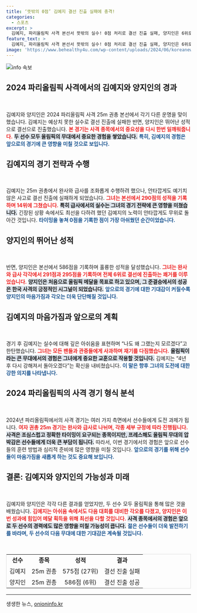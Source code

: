 ```yaml
---
title: ‘뜻밖의 0점’ 김예지 결선 진출 실패에 충격!
categories:
  - 스포츠
excerpt: >
  김예지, 파리올림픽 사격 본선서 뜻밖의 실수! 0점 처리로 결선 진출 실패, 양지인은 6위로 메달 도전. “다음 올림픽에 약속!” 스포츠 팬들의 이목을 집중시킨 슬픈 결말을 확인하세요!
feature_text: >
  김예지, 파리올림픽 사격 본선서 뜻밖의 실수! 0점 처리로 결선 진출 실패, 양지인은 6위로 메달 도전. “다음 올림픽에 약속!” 스포츠 팬들의 이목을 집중시킨 슬픈 결말을 확인하세요!
image: 'https://www.behealthy4u.com/wp-content/uploads/2024/06/koreanews.jpg'
---
```


<p><img src="https://www.behealthy4u.com/wp-content/uploads/2024/06/koreanews.jpg" alt="info 속보" /></p>

<h2 data-ke-size="size26">2024 파리올림픽 사격에서의 김예지와 양지인의 경과</h2>

<p data-ke-size="size16">&nbsp;</p>

<p>김예지와 양지인은 2024 파리올림픽 사격 25m 권총 본선에서 각기 다른 운명을 맞이했습니다. 김예지는 예상치 못한 실수로 결선 진출에 실패한 반면, 양지인은 뛰어난 성적으로 결선으로 진출했습니다. <b><span style="color: #ee2323;">본 경기는 사격 종목에서의 중요성을 다시 한번 일깨워줍니다.</span></b> <b><span style="background-color: #21538527;">두 선수 모두 올림픽의 무대에서 중요한 경험을 쌓았습니다.</span></b> <b><span style="color: #1a5490;">특히, 김예지의 경험은 앞으로의 경기에 큰 영향을 미칠 것으로 보입니다.</span></b></p>

<h2 data-ke-size="size26">김예지의 경기 전략과 수행</h2>

<p data-ke-size="size16">&nbsp;</p>

<p>김예지는 25m 권총에서 완사와 급사를 조화롭게 수행하려 했으나, 안타깝게도 예기치 않은 사고로 결선 진출에 실패하게 되었습니다. <b><span style="color: #ee2323;">그녀는 본선에서 290점의 성적을 기록하며 14위에 그쳤습니다.</span></b> <b><span style="background-color: #21538527;">특히 급사에서의 실수는 그녀의 경기 전략에 큰 영향을 미쳤습니다.</span></b> 긴장된 상황 속에서도 최선을 다하려 했던 김예지의 노력이 안타깝게도 무위로 돌아간 것입니다. <b><span style="color: #1a5490;">타이밍을 놓쳐 0점을 기록한 점이 가장 아쉬웠던 순간이었습니다.</span></b></p>

<h2 data-ke-size="size26">양지인의 뛰어난 성적</h2>

<p data-ke-size="size16">&nbsp;</p>

<p>반면, 양지인은 본선에서 586점을 기록하며 훌륭한 성적을 달성했습니다. <b><span style="color: #ee2323;">그녀는 완사와 급사 각각에서 291점과 295점을 기록하며 전체 6위로 결선에 진출하는 쾌거를 이루었습니다.</span></b> <b><span style="background-color: #21538527;">양지인은 처음으로 올림픽 메달을 목표로 하고 있으며, 그 준결승에서의 성공은 한국 사격의 긍정적인 시그널이 되었습니다.</span></b> <b><span style="color: #1a5490;">앞으로의 경기에 대한 기대감이 커질수록 양지인의 마음가짐과 각오는 더욱 단단해질 것입니다.</span></b></p>

<h2 data-ke-size="size26">김예지의 마음가짐과 앞으로의 계획</h2>

<p data-ke-size="size16">&nbsp;</p>

<p>경기 후 김예지는 실수에 대해 깊은 아쉬움을 표현하며 “나도 왜 그랬는지 모르겠다”고 한탄했습니다. <b><span style="color: #ee2323;">그녀는 모든 팬들과 관중들에게 사과하며 재기를 다짐했습니다.</span></b> <b><span style="background-color: #21538527;">올림픽이라는 큰 무대에서의 경험은 그녀에게 중요한 교훈으로 작용할 것입니다.</span></b> 김예지는 “4년 후 다시 강해져서 돌아오겠다”는 확신을 내비쳤습니다. <b><span style="color: #1a5490;">이 말은 향후 그녀의 도전에 대한 강한 의지를 나타냅니다.</span></b></p>

<h2 data-ke-size="size26">2024 파리올림픽의 사격 경기 형식 분석</h2>

<p data-ke-size="size16">&nbsp;</p>

<p>2024년 파리올림픽에서의 사격 경기는 여러 가지 측면에서 선수들에게 도전 과제가 됩니다. <b><span style="color: #ee2323;">여자 권총 25m 경기는 완사와 급사로 나뉘며, 각종 세부 규정에 따라 진행됩니다.</span></b> <b><span style="background-color: #21538527;">사격은 조심스럽고 정확한 타이밍이 요구되는 종목이지만, 프레스해도 올림픽 무대의 압박감은 선수들에게 더욱 큰 부담이 됩니다.</span></b> 따라서, 이번 경기에서의 경험은 앞으로 선수들의 훈련 방법과 심리적 준비에 많은 영향을 미칠 것입니다. <b><span style="color: #1a5490;">앞으로의 경기를 위해 선수들이 마음가짐을 새롭게 하는 것도 중요해 보입니다.</span></b></p>

<h2 data-ke-size="size26">결론: 김예지와 양지인의 가능성과 미래</h2>

<p data-ke-size="size16">&nbsp;</p>

<p>김예지와 양지인은 각각 다른 결과를 얻었지만, 두 선수 모두 올림픽을 통해 많은 것을 배웠습니다. <b><span style="color: #ee2323;">김예지는 아쉬움 속에서도 다음 대회를 대비한 각오를 다졌고, 양지인은 이번 성과에 힘입어 메달 획득을 위해 최선을 다할 것입니다.</span></b> <b><span style="background-color: #21538527;">사격 종목에서의 경험은 앞으로 두 선수의 경력에도 많은 영향을 미칠 가능성이 큽니다.</span></b> <b><span style="color: #1a5490;">젊은 선수들이 더욱 발전하기를 바라며, 두 선수의 다음 무대에 대한 기대감은 계속될 것입니다.</span></b> </p>

<p data-ke-size="size16">&nbsp;</p>

<table style="width: 100%; border-collapse: collapse; border: 1px solid #ddd;">
  <tr>
    <td style="text-align: center; height: 17px;"><b>선수</b></td>
    <td style="text-align: center; height: 17px;"><b>종목</b></td>
    <td style="text-align: center; height: 17px;"><b>성적</b></td>
    <td style="text-align: center; height: 17px;"><b>결과</b></td>
  </tr>
  <tr>
    <td style="text-align: center; height: 17px;">김예지</td>
    <td style="text-align: center; height: 17px;">25m 권총</td>
    <td style="text-align: center; height: 17px;">575점 (27위)</td>
    <td style="text-align: center; height: 17px;">결선 진출 실패</td>
  </tr>
  <tr>
    <td style="text-align: center; height: 17px;">양지인</td>
    <td style="text-align: center; height: 17px;">25m 권총</td>
    <td style="text-align: center; height: 17px;">586점 (6위)</td>
    <td style="text-align: center; height: 17px;">결선 진출 성공</td>
  </tr>
</table>

<hr>
생생한 뉴스, <a href="https://onioninfo.kr" rel="dofollow">onioninfo.kr</a>



